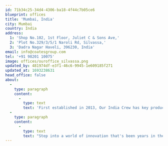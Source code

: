 ```yaml
---
id: 71b34c25-34d4-4306-ba18-4f44c7b05ce6
blueprint: offices
title: 'Mumbai, India'
city: Mumbai
country: India
address:
  1: 'Shop No.102, 1st Floor, Juliet C & Sons Ave,'
  2: 'Plot No.329/3/5/1 Naroli Rd, Silvassa,'
  3: 'Dadra Nagar Haveli, 396230, India'
email: info@coatesgroup.com
tel: '+91 98201 10075'
image: offices/ouroffice_silvassa.png
updated_by: 481974df-e3f1-46c6-9945-1e609185f271
updated_at: 1693238631
head_office: false
about:
  -
    type: paragraph
    content:
      -
        type: text
        text: 'First established in 2013, Our India Crew has key product focus areas on our intuitive self-service kiosks to confirmation order displays, drive thru experience, outdoor digital menu boards, and the game-changing Switchboard™ CMS - we’re all about revolutionising the customer journey experience. '
  -
    type: paragraph
    content:
      -
        type: text
        text: "Step into a world of innovation that's been years in the making. Our solutions redefine convenience and connectivity, seamlessly blending technology and taste. "
---
```

